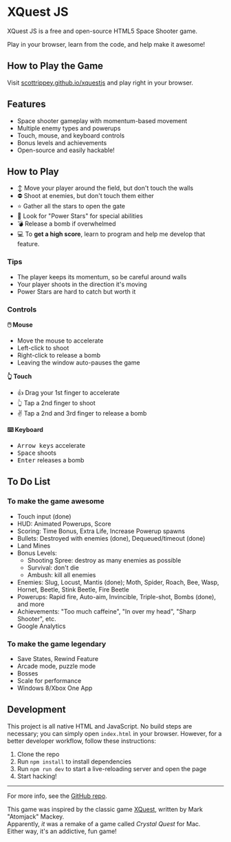 # XQuest JS

XQuest JS is a free and open-source HTML5 Space Shooter game.

Play in your browser, learn from the code, and help make it awesome!

## How to Play the Game

Visit [scottrippey.github.io/xquestjs](http://scottrippey.github.io/xquestjs/) and play right in your browser.

## Features
- Space shooter gameplay with momentum-based movement
- Multiple enemy types and powerups
- Touch, mouse, and keyboard controls
- Bonus levels and achievements
- Open-source and easily hackable!

## How to Play
- ↕️ Move your player around the field, but don't touch the walls
- ⛔️ Shoot at enemies, but don't touch them either
- ⭐️ Gather all the stars to open the gate
- 💫 Look for "Power Stars" for special abilities
- 💣 Release a bomb if overwhelmed
- 💻 To **get a high score**, learn to program and help me develop that feature.

### Tips
- The player keeps its momentum, so be careful around walls
- Your player shoots in the direction it's moving
- Power Stars are hard to catch but worth it

### Controls
**🖱️ Mouse**
- Move the mouse to accelerate
- Left-click to shoot
- Right-click to release a bomb
- Leaving the window auto-pauses the game

**👆 Touch**
- 👍 Drag your 1st finger to accelerate
- 👆 Tap a 2nd finger to shoot
- ✌️ Tap a 2nd and 3rd finger to release a bomb

**⌨️ Keyboard**
- <kbd>Arrow keys</kbd> accelerate
- <kbd>Space</kbd> shoots
- <kbd>Enter</kbd> releases a bomb

## To Do List

### To make the game awesome
- Touch input (done)
- HUD: Animated Powerups, Score
- Scoring: Time Bonus, Extra Life, Increase Powerup spawns
- Bullets: Destroyed with enemies (done), Dequeued/timeout (done)
- Land Mines
- Bonus Levels:
  - Shooting Spree: destroy as many enemies as possible
  - Survival: don't die
  - Ambush: kill all enemies
- Enemies: Slug, Locust, Mantis (done); Moth, Spider, Roach, Bee, Wasp, Hornet, Beetle, Stink Beetle, Fire Beetle
- Powerups: Rapid fire, Auto-aim, Invincible, Triple-shot, Bombs (done), and more
- Achievements: "Too much caffeine", "In over my head", "Sharp Shooter", etc.
- Google Analytics

### To make the game legendary
- Save States, Rewind Feature
- Arcade mode, puzzle mode
- Bosses
- Scale for performance
- Windows 8/Xbox One App

## Development

This project is all native HTML and JavaScript.
No build steps are necessary; you can simply open `index.html` in your browser.
However, for a better developer workflow, follow these instructions:

1. Clone the repo
2. Run `npm install` to install dependencies
3. Run `npm run dev` to start a live-reloading server and open the page
4. Start hacking!

---

For more info, see the [GitHub repo](https://github.com/scottrippey/xquestjs).


This game was inspired by the classic game [XQuest](http://www.swallowtail.org/xquest/), written by Mark "Atomjack" Mackey.  
Apparently, *it* was a remake of a game called *Crystal Quest* for Mac.  
Either way, it's an addictive, fun game!
